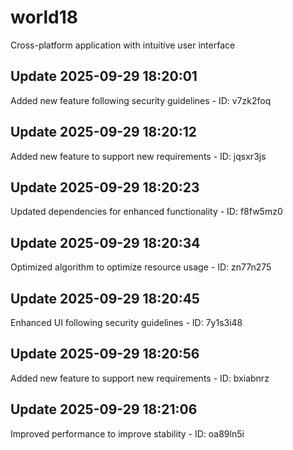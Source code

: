 # world18
Cross-platform application with intuitive user interface

## Update 2025-09-29 18:20:01
Added new feature following security guidelines - ID: v7zk2foq


## Update 2025-09-29 18:20:12
Added new feature to support new requirements - ID: jqsxr3js


## Update 2025-09-29 18:20:23
Updated dependencies for enhanced functionality - ID: f8fw5mz0


## Update 2025-09-29 18:20:34
Optimized algorithm to optimize resource usage - ID: zn77n275


## Update 2025-09-29 18:20:45
Enhanced UI following security guidelines - ID: 7y1s3i48


## Update 2025-09-29 18:20:56
Added new feature to support new requirements - ID: bxiabnrz


## Update 2025-09-29 18:21:06
Improved performance to improve stability - ID: oa89ln5i

